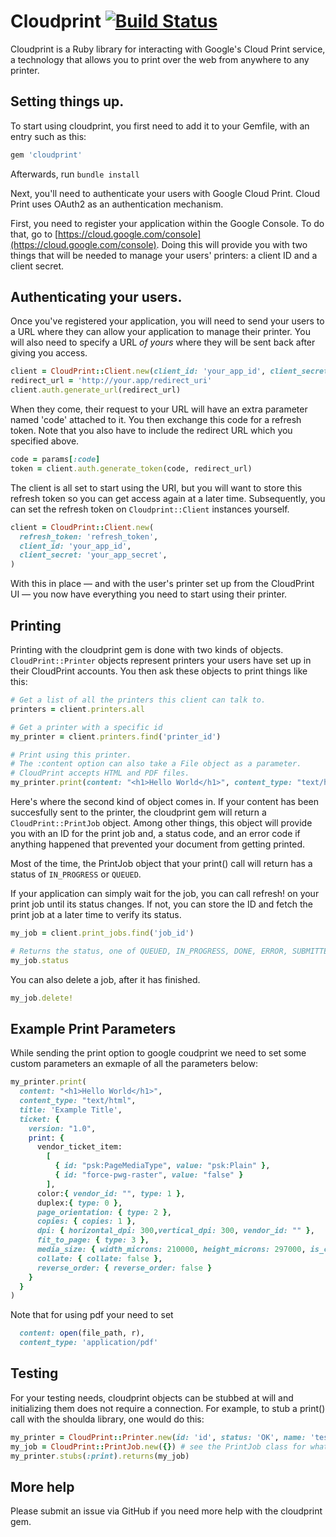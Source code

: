 # Cloudprint [![Build Status](https://travis-ci.org/thegengen/cloudprint.svg?branch=master)](https://travis-ci.org/thegengen/cloudprint)

Cloudprint is a Ruby library for interacting with Google's Cloud Print service, a technology that allows you to print over the web from anywhere to any printer.

## Setting things up.
To start using cloudprint, you first need to add it to your Gemfile, with an entry such as this:

```ruby
gem 'cloudprint'
```

Afterwards, run `bundle install` 

Next, you'll need to authenticate your users with Google Cloud Print. Cloud Print uses OAuth2 as an authentication mechanism.

First, you need to register your application within the Google Console. To do that, go to [https://cloud.google.com/console](https://cloud.google.com/console). Doing this will provide you with two things that will be needed to manage your users' printers: a client ID and a client secret.

## Authenticating your users.
Once you've registered your application, you will need to send your users to a URL where they can allow your application to manage their printer. You will also need to specify a URL *of yours* where they will be sent back after giving you access.

```ruby
client = CloudPrint::Client.new(client_id: 'your_app_id', client_secret: 'your_app_secret')
redirect_url = 'http://your.app/redirect_uri'
client.auth.generate_url(redirect_url)
```

When they come, their request to your URL will have an extra parameter named 'code' attached to it. You then exchange this code for a refresh token. Note that you also have to include the redirect URL which you specified above.

```ruby
code = params[:code]
token = client.auth.generate_token(code, redirect_url)
```

The client is all set to start using the URI, but you will want to store this refresh token so you can get access again at a later time. Subsequently, you can set the refresh token on `Cloudprint::Client` instances yourself.

```ruby
client = CloudPrint::Client.new(
  refresh_token: 'refresh_token',
  client_id: 'your_app_id',
  client_secret: 'your_app_secret',
)
```

With this in place — and with the user's printer set up from the CloudPrint UI — you now have everything you need to start using their printer.

## Printing
Printing with the cloudprint gem is done with two kinds of objects. `CloudPrint::Printer` objects represent printers your users have set up in their CloudPrint accounts. You then ask these objects to print things like this:

```ruby
# Get a list of all the printers this client can talk to.
printers = client.printers.all                      

# Get a printer with a specific id
my_printer = client.printers.find('printer_id')

# Print using this printer.
# The :content option can also take a File object as a parameter. 
# CloudPrint accepts HTML and PDF files.
my_printer.print(content: "<h1>Hello World</h1>", content_type: "text/html")
```

Here's where the second kind of object comes in. If your content has been succesfully sent to the printer, the cloudprint gem will return a `CloudPrint::PrintJob` object. Among other things, this object will provide you with an ID for the print job and, a status code, and an error code if anything happened that prevented your document from getting printed.

Most of the time, the PrintJob object that your print() call will return has a status of `IN_PROGRESS` or `QUEUED`.

If your application can simply wait for the job, you can call refresh! on your print job until its status changes. If not, you can store the ID and fetch the print job at a later time to verify its status.

```ruby
my_job = client.print_jobs.find('job_id')

# Returns the status, one of QUEUED, IN_PROGRESS, DONE, ERROR, SUBMITTED
my_job.status 
```

You can also delete a job, after it has finished.

```ruby
my_job.delete!
```

## Example Print Parameters
While sending the print option to google coudprint we need to set some custom parameters an exmaple of all the parameters below:

```ruby
my_printer.print(
  content: "<h1>Hello World</h1>", 
  content_type: "text/html", 
  title: 'Example Title', 
  ticket: {
    version: "1.0",
    print: {
      vendor_ticket_item:
        [
          { id: "psk:PageMediaType", value: "psk:Plain" },
          { id: "force-pwg-raster", value: "false" }
        ],
      color:{ vendor_id: "", type: 1 },
      duplex:{ type: 0 },
      page_orientation: { type: 2 },
      copies: { copies: 1 },
      dpi: { horizontal_dpi: 300,vertical_dpi: 300, vendor_id: "" },
      fit_to_page: { type: 3 },
      media_size: { width_microns: 210000, height_microns: 297000, is_continuous_feed: false, vendor_id: "2" },
      collate: { collate: false },
      reverse_order: { reverse_order: false }
    }
  }
)
```
Note that for using pdf your need to set 

```ruby
  content: open(file_path, r),
  content_type: 'application/pdf'
```

## Testing
For your testing needs, cloudprint objects can be stubbed at will and initializing them does not require a connection. For example, to stub a print() call with the shoulda library, one would do this:

```ruby
my_printer = CloudPrint::Printer.new(id: 'id', status: 'OK', name: 'test_printer', display_name: 'Test Printer'
my_job = CloudPrint::PrintJob.new({}) # see the PrintJob class for what this hash can hold
my_printer.stubs(:print).returns(my_job)
```

## More help
Please submit an issue via GitHub if you need more help with the cloudprint gem.
